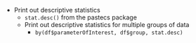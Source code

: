 * Print out descriptive statistics
	* `stat.desc()` from the pastecs package
	* Print out descriptive statistics for multiple groups of data
		* `by(df$parameterOfInterest, df$group, stat.desc)`
